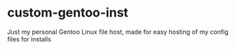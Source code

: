 # custom-gentoo-inst
Just my personal Gentoo Linux file host, made for easy hosting of my config files for installs
